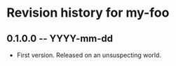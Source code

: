 # Revision history for my-foo

## 0.1.0.0 -- YYYY-mm-dd

* First version. Released on an unsuspecting world.
